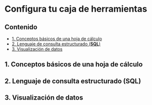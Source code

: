 # Configura tu caja de herramientas


## Contenido

* [1. Conceptos básicos de una hoja de cálculo](#1-Conceptos-básicos-de-una-hoja-de-cálculo)
* [2. Lenguaje de consulta estructurado (**SQL**)](#2-Lenguaje-de-consulta-estructurado (**SQL**))
* [3. Visualización de datos](3-Visualización-de-datos)


## 1. Conceptos básicos de una hoja de cálculo

## 2. Lenguaje de consulta estructurado (**SQL**)

## 3. Visualización de datos


